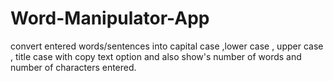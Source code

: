 # Word-Manipulator-App
convert entered words/sentences into capital case ,lower case , upper case , title case with copy text option and also show's number of words and number of characters entered. 

